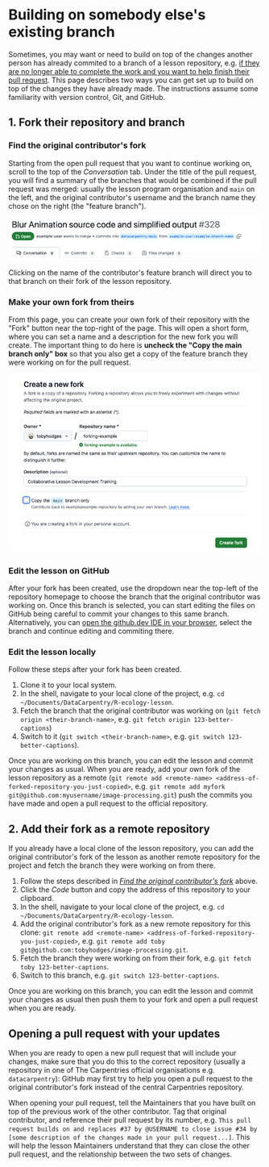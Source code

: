 # Building on somebody else's existing branch
Sometimes, you may want or need to build on top of the changes another person has already commited to a branch of a lesson repository, e.g. [if they are no longer able to complete the work and you want to help finish their pull request](/handbooks/maintainers.md#situation-1-a-pull-request-exists-but-is-incomplete).
This page describes two ways you can get set up to build on top of the changes they have already made.
The instructions assume some familiarity with version control, Git, and GitHub.

## 1. Fork their repository and branch
### Find the original contributor's fork
Starting from the open pull request that you want to continue working on, scroll to the top of the _Conversation_ tab.
Under the title of the pull request, you will find a summary of the branches that would be combined if the pull request was merged: usually the lesson program organisation and `main` on the left, and the original contributor's username and the branch name they chose on the right (the "feature branch").

![Branch information for a pull request on GitHub. The name of the official repository default branch, `datacarpentry:main`, and of the contributor's feature branch, `marcodallavecchia:mdv/blur-anim`, are displayed.](./img/branch-info-pr.png)

Clicking on the name of the contributor's feature branch will direct you to that branch on their fork of the lesson repository. 

### Make your own fork from theirs
From this page, you can create your own fork of their repository with the "Fork" button near the top-right of the page. 
This will open a short form, where you can set a name and a description for the new fork you will create.
The important thing to do here is **uncheck the "Copy the main branch only" box** so that you also get a copy of the feature branch they were working on for the pull request.

![The form presented when forking an existing repository on GitHub, with the "Copy the main branch only" box unchecked.](./img/new-fork-all-branches.png)

### Edit the lesson on GitHub
After your fork has been created, use the dropdown near the top-left of the repository homepage to choose the branch that the original contributor was working on. 
Once this branch is selected, you can start editing the files on GitHub being careful to commit your changes to this same branch.
Alternatively, you can [open the github.dev IDE in your browser](https://docs.github.com/en/codespaces/the-githubdev-web-based-editor#opening-the-githubdev-editor), select the branch and continue editing and commiting there.

### Edit the lesson locally
Follow these steps after your fork has been created.

1. Clone it to your local system.
2. In the shell, navigate to your local clone of the project, e.g. `cd ~/Documents/DataCarpentry/R-ecology-lesson`.
3. Fetch the branch that the original contributor was working on (`git fetch origin <their-branch-name>`, e.g. `git fetch origin 123-better-captions`)
4. Switch to it (`git switch <their-branch-name>`, e.g. `git switch 123-better-captions`).

Once you are working on this branch, you can edit the lesson and commit your changes as usual. 
When you are ready, add your own fork of the lesson repository as a remote (`git remote add <remote-name> <address-of-forked-repository-you-just-copied>`, e.g. `git remote add myfork git@github.com:myusername/image-processing.git`) push the commits you have made and open a pull request to the official repository.

## 2. Add their fork as a remote repository
If you already have a local clone of the lesson repository, you can add the original contributor's fork of the lesson as another remote repository for the project and fetch the branch they were working on from there.

1. Follow the steps described in [_Find the original contributor's fork_](#1-fork-their-repository-and-branch) above.
2. Click the _Code_ button and copy the address of this repository to your clipboard.
3. In the shell, navigate to your local clone of the project, e.g. `cd ~/Documents/DataCarpentry/R-ecology-lesson`.
4. Add the original contributor's fork as a new remote repository for this clone: `git remote add <remote-name> <address-of-forked-repository-you-just-copied>`, 
   e.g. `git remote add toby git@github.com:tobyhodges/image-processing.git`.
5. Fetch the branch they were working on from their fork, e.g. `git fetch toby 123-better-captions`.
6. Switch to this branch, e.g. `git switch 123-better-captions`.

Once you are working on this branch, you can edit the lesson and commit your changes as usual then push them to your fork and open a pull request when you are ready.

## Opening a pull request with your updates
When you are ready to open a new pull request that will include your changes, make sure that you do this to the correct repository (usually a repository in one of The Carpentries official organisations e.g. `datacarpentry`): GitHub may first try to help you open a pull request to the original contributor's fork instead of the central Carpentries repository.

When opening your pull request, tell the Maintainers that you have built on top of the previous work of the other contributor. Tag that original contributor, and reference their pull request by its number, e.g. `This pull request builds on and replaces #37 by @USERNAME to close issue #34 by [some description of the changes made in your pull request...]`.
This will help the lesson Maintainers understand that they can close the other pull request, and the relationship between the two sets of changes.
